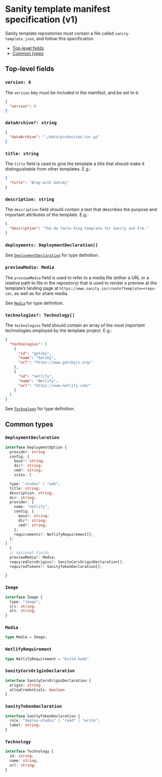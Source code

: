 # Sanity template manifest specification (v1)

Sanity template repositories must contain a file called `sanity-template.json`, and follow this specification.

- [Top-level fields](#top-level-fields)
- [Common types](#common-types)

## Top-level fields

### `version: 0`

The `version` key must be included in the manifest, and be set to `0`:

```json
{
  "version": 0
}
```

### `dataArchive?: string`

```json
{
  "dataArchive": "./data/production.tar.gz"
}
```

### `title: string`

The `title` field is used to give the template a title that should make it distinguishable from other templates. E.g.:

```json
{
  "title": "Blog with Gatsby"
}
```

### `description: string`

The `description` field should contain a text that describes the purpose and important attributes of the template. E.g.:

```json
{
  "description": "The de facto blog template for Sanity and Elm."
}
```

### `deployments: DeploymentDeclaration[]`

See [`DeploymentDeclaration`](#deploymentdeclaration) for type definition.

### `previewMedia: Media`

The `previewMedia` field is used to refer to a media file (either a URL or a relative path to file in the repository) that is used to render a preview at the template’s landing page at `https://www.sanity.io/create?template=<repo-id>`, as well as for share media.

See [`Media`](#media) for type definition.

### `technologies?: Technology[]`

The `technologies` field should contain an array of the most important technologies employed by the template project. E.g.:

```json
{
  "technologies": [
    {
      "id": "gatsby",
      "name": "Gatsby",
      "url": "https://www.gatsbyjs.org/"
    },
    {
      "id": "netlify",
      "name": "Netlify",
      "url": "https://www.netlify.com/"
    }
  ]
}
```

See [`Technology`](#technology) for type definition.

## Common types

### `DeploymentDeclaration`

```ts
interface DeploymentOption {
  provider: string
  config: {
    base?: string;
    dir?: string;
    cmd?: string;
    sites: [

  type: "studio" | "web";
  title: string;
  description: string;
  dir: string;
  provider: {
    name: "netlify";
    config: {
      base?: string;
      dir?: string;
      cmd?: string;
    };
    requirements?: NetlifyRequirement[];
  };
]
  }
  // optional fields
  previewMedia?: Media;
  requiredCorsOrigins?: SanityCorsOriginDeclaration[];
  requiredTokens?: SanityTokenDeclaration[];

}
```

### `Image`

```ts
interface Image {
  type: "image";
  src: string;
  alt: string;
}
```

### `Media`

```ts
type Media = Image;
```

### `NetlifyRequirement`

```ts
type NetlifyRequirement = "build-hook"
```

### `SanityCorsOriginDeclaration`

```ts
interface SanityCorsOriginDeclaration {
  origin: string
  allowCredentials: boolean
}
```

### `SanityTokenDeclaration`

```ts
interface SanityTokenDeclaration {
  role: "deploy-studio" | "read" | "write";
  label: string;
}
```

### `Technology`

```ts
interface Technology {
  id: string;
  name: string;
  url: string;
}
```

